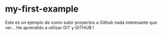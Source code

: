 # my-first-example
Este es un ejemplo de como subir proyectos a Github nada interesante que ver...
He aprendido a utilizar GIT y GITHUB !
